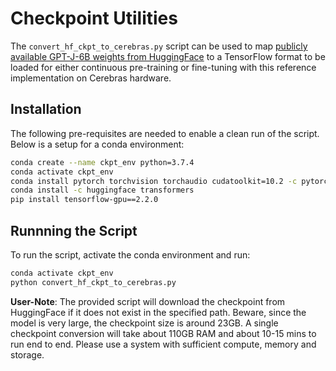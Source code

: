 # Checkpoint Utilities

The `convert_hf_ckpt_to_cerebras.py` script can be used to map [publicly available GPT-J-6B weights from HuggingFace](https://huggingface.co/EleutherAI/gpt-j-6B) to a TensorFlow format to be loaded for either continuous pre-training or fine-tuning with this reference implementation on Cerebras hardware.

## Installation

The following pre-requisites are needed to enable a clean run of the script. Below is a setup for a conda environment:

```bash
conda create --name ckpt_env python=3.7.4
conda activate ckpt_env
conda install pytorch torchvision torchaudio cudatoolkit=10.2 -c pytorch
conda install -c huggingface transformers
pip install tensorflow-gpu==2.2.0
```

## Runnning the Script

To run the script, activate the conda environment and run:

```bash
conda activate ckpt_env
python convert_hf_ckpt_to_cerebras.py
```

__User-Note__: The provided script will download the checkpoint from HuggingFace if it does not exist in the specified path. 
Beware, since the model is very large, the checkpoint size is around 23GB. A single checkpoint conversion will take about 
110GB RAM and about 10-15 mins to run end to end. Please use a system with sufficient compute, memory and storage.
